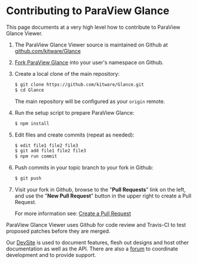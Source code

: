 Contributing to ParaView Glance
================================

This page documents at a very high level how to contribute to ParaView Glance Viewer.

1. The ParaView Glance Viewer source is maintained on Github at [github.com/kitware/Glance](https://github.com/kitware/Glance)

2. [Fork ParaView Glance] into your user's namespace on Github.

3. Create a local clone of the main repository:

    ```sh
    $ git clone https://github.com/kitware/Glance.git
    $ cd Glance
    ```

    The main repository will be configured as your `origin` remote.

4. Run the setup script to prepare ParaView Glance:
    ```sh
    $ npm install
    ```

5. Edit files and create commits (repeat as needed):
    ```sh
    $ edit file1 file2 file3
    $ git add file1 file2 file3
    $ npm run commit
    ```

6. Push commits in your topic branch to your fork in Github:
    ```sh
    $ git push
    ```

7. Visit your fork in Github, browse to the "**Pull Requests**" link on the
    left, and use the "**New Pull Request**" button in the upper right to
    create a Pull Request.

    For more information see: [Create a Pull Request]


ParaView Glance Viewer uses Github for code review and Travis-CI to test proposed
patches before they are merged.

Our [DevSite] is used to document features, flesh out designs and host other
documentation as well as the API. There are also a [forum]
to coordinate development and to provide support.


[Fork ParaView Glance]: https://help.github.com/articles/fork-a-repo/
[Create a Pull Request]: https://help.github.com/articles/creating-a-pull-request/
[DevSite]: http://kitware.github.io/Glance
[forum]: https://discourse.paraview.org/
